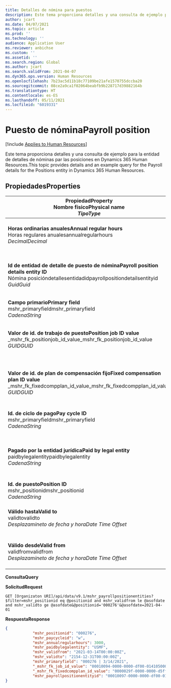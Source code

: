 ```yaml
---
title: Detalles de nómina para puestos
description: Este tema proporciona detalles y una consulta de ejemplo para la entidad de detalles de nóminas par las posiciones en Dynamics 365 Human Resources.
author: jcart
ms.date: 04/07/2021
ms.topic: article
ms.prod: ''
ms.technology: ''
audience: Application User
ms.reviewer: anbichse
ms.custom: ''
ms.assetid: ''
ms.search.region: Global
ms.author: jcart
ms.search.validFrom: 2021-04-07
ms.dyn365.ops.version: Human Resources
ms.openlocfilehash: 7b23ac5d11b18c77109be21afe1570755dccba20
ms.sourcegitcommit: 08ce2a9ca1f02064beabfb9b228717d39882164b
ms.translationtype: HT
ms.contentlocale: es-ES
ms.lasthandoff: 05/11/2021
ms.locfileid: "6019331"
---
```

# <a name="payroll-position"></a><span data-ttu-id="e5eb9-103">Puesto de nómina</span><span class="sxs-lookup"><span data-stu-id="e5eb9-103">Payroll position</span></span>

[!include [Applies to Human Resources](../includes/applies-to-hr.md)]

<span data-ttu-id="e5eb9-104">Este tema proporciona detalles y una consulta de ejemplo para la entidad de detalles de nóminas par las posiciones en Dynamics 365 Human Resources.</span><span class="sxs-lookup"><span data-stu-id="e5eb9-104">This topic provides details and an example query for the Payroll details for the Positions entity in Dynamics 365 Human Resources.</span></span>

## <a name="properties"></a><span data-ttu-id="e5eb9-105">Propiedades</span><span class="sxs-lookup"><span data-stu-id="e5eb9-105">Properties</span></span>

| <span data-ttu-id="e5eb9-106">Propiedad</span><span class="sxs-lookup"><span data-stu-id="e5eb9-106">Property</span></span><br><span data-ttu-id="e5eb9-107">**Nombre físico**</span><span class="sxs-lookup"><span data-stu-id="e5eb9-107">**Physical name**</span></span><br><span data-ttu-id="e5eb9-108">**_Tipo_**</span><span class="sxs-lookup"><span data-stu-id="e5eb9-108">**_Type_**</span></span> | <span data-ttu-id="e5eb9-109">Utilizar</span><span class="sxs-lookup"><span data-stu-id="e5eb9-109">Use</span></span> | <span data-ttu-id="e5eb9-110">Descripción</span><span class="sxs-lookup"><span data-stu-id="e5eb9-110">Description</span></span> |
| --- | --- | --- |
| <span data-ttu-id="e5eb9-111">**Horas ordinarias anuales**</span><span class="sxs-lookup"><span data-stu-id="e5eb9-111">**Annual regular hours**</span></span><br><span data-ttu-id="e5eb9-112">Horas regulares anuales</span><span class="sxs-lookup"><span data-stu-id="e5eb9-112">annualregularhours</span></span><br><span data-ttu-id="e5eb9-113">*Decimal*</span><span class="sxs-lookup"><span data-stu-id="e5eb9-113">*Decimal*</span></span> | <span data-ttu-id="e5eb9-114">Solo lectura</span><span class="sxs-lookup"><span data-stu-id="e5eb9-114">Read-only</span></span><br><span data-ttu-id="e5eb9-115">Obligatorio</span><span class="sxs-lookup"><span data-stu-id="e5eb9-115">Required</span></span> | <span data-ttu-id="e5eb9-116">Horas regulares anuales definidas en el puesto.</span><span class="sxs-lookup"><span data-stu-id="e5eb9-116">Annual regular hours defined on the position.</span></span>  |
| <span data-ttu-id="e5eb9-117">**Id de entidad de detalle de puesto de nómina**</span><span class="sxs-lookup"><span data-stu-id="e5eb9-117">**Payroll position details entity ID**</span></span><br><span data-ttu-id="e5eb9-118">Nómina posicióndetallesentidadid</span><span class="sxs-lookup"><span data-stu-id="e5eb9-118">payrollpositiondetailsentityid</span></span><br><span data-ttu-id="e5eb9-119">*Guid*</span><span class="sxs-lookup"><span data-stu-id="e5eb9-119">*Guid*</span></span> | <span data-ttu-id="e5eb9-120">Obligatorio</span><span class="sxs-lookup"><span data-stu-id="e5eb9-120">Required</span></span><br><span data-ttu-id="e5eb9-121">Generado por el sistema.</span><span class="sxs-lookup"><span data-stu-id="e5eb9-121">System generated.</span></span> | <span data-ttu-id="e5eb9-122">Valor GUID generado por el sistema para identificar el puesto de forma única.</span><span class="sxs-lookup"><span data-stu-id="e5eb9-122">A system-generated GUID value to uniquely identify the position.</span></span>  |
| <span data-ttu-id="e5eb9-123">**Campo primario**</span><span class="sxs-lookup"><span data-stu-id="e5eb9-123">**Primary field**</span></span><br><span data-ttu-id="e5eb9-124">mshr_primaryfield</span><span class="sxs-lookup"><span data-stu-id="e5eb9-124">mshr_primaryfield</span></span><br><span data-ttu-id="e5eb9-125">*Cadena*</span><span class="sxs-lookup"><span data-stu-id="e5eb9-125">*String*</span></span> | <span data-ttu-id="e5eb9-126">Obligatorio</span><span class="sxs-lookup"><span data-stu-id="e5eb9-126">Required</span></span><br><span data-ttu-id="e5eb9-127">Generado por el sistema</span><span class="sxs-lookup"><span data-stu-id="e5eb9-127">System generated</span></span> |  |
| <span data-ttu-id="e5eb9-128">**Valor de id. de trabajo de puesto**</span><span class="sxs-lookup"><span data-stu-id="e5eb9-128">**Position job ID value**</span></span><br><span data-ttu-id="e5eb9-129">_mshr_fk_positionjob_id_value</span><span class="sxs-lookup"><span data-stu-id="e5eb9-129">_mshr_fk_positionjob_id_value</span></span><br><span data-ttu-id="e5eb9-130">*GUID*</span><span class="sxs-lookup"><span data-stu-id="e5eb9-130">*GUID*</span></span> | <span data-ttu-id="e5eb9-131">Solo lectura</span><span class="sxs-lookup"><span data-stu-id="e5eb9-131">Read-only</span></span><br><span data-ttu-id="e5eb9-132">Obligatorio</span><span class="sxs-lookup"><span data-stu-id="e5eb9-132">Required</span></span><br><span data-ttu-id="e5eb9-133">Clave externa: mshr_PayrollPositionJobEntity de la mshr_payrollpositionjobentity</span><span class="sxs-lookup"><span data-stu-id="e5eb9-133">Foreign key:mshr_PayrollPositionJobEntity of the mshr_payrollpositionjobentity</span></span> |<span data-ttu-id="e5eb9-134">Id. del trabajo asociado al puesto.</span><span class="sxs-lookup"><span data-stu-id="e5eb9-134">The ID of the job associated with the position.</span></span>|
| <span data-ttu-id="e5eb9-135">**Valor de id. de plan de compensación fijo**</span><span class="sxs-lookup"><span data-stu-id="e5eb9-135">**Fixed compensation plan ID value**</span></span><br><span data-ttu-id="e5eb9-136">_mshr_fk_fixedcompplan_id_value</span><span class="sxs-lookup"><span data-stu-id="e5eb9-136">_mshr_fk_fixedcompplan_id_value</span></span><br><span data-ttu-id="e5eb9-137">*GUID*</span><span class="sxs-lookup"><span data-stu-id="e5eb9-137">*GUID*</span></span> | <span data-ttu-id="e5eb9-138">Solo lectura</span><span class="sxs-lookup"><span data-stu-id="e5eb9-138">Read-only</span></span><br><span data-ttu-id="e5eb9-139">Obligatorio</span><span class="sxs-lookup"><span data-stu-id="e5eb9-139">Required</span></span><br><span data-ttu-id="e5eb9-140">Clave externa: mshr_FixedCompPlan_id de mshr_payrollfixedcompensationplanentity</span><span class="sxs-lookup"><span data-stu-id="e5eb9-140">Foreign key: mshr_FixedCompPlan_id of mshr_payrollfixedcompensationplanentity</span></span>  | <span data-ttu-id="e5eb9-141">Id. del plan de compensación fijo asociado al puesto.</span><span class="sxs-lookup"><span data-stu-id="e5eb9-141">The ID of the fixed compensation plan associated with the position.</span></span> |
| <span data-ttu-id="e5eb9-142">**Id. de ciclo de pago**</span><span class="sxs-lookup"><span data-stu-id="e5eb9-142">**Pay cycle ID**</span></span><br><span data-ttu-id="e5eb9-143">mshr_primaryfield</span><span class="sxs-lookup"><span data-stu-id="e5eb9-143">mshr_primaryfield</span></span><br><span data-ttu-id="e5eb9-144">*Cadena*</span><span class="sxs-lookup"><span data-stu-id="e5eb9-144">*String*</span></span> | <span data-ttu-id="e5eb9-145">Solo lectura</span><span class="sxs-lookup"><span data-stu-id="e5eb9-145">Read-only</span></span><br><span data-ttu-id="e5eb9-146">Obligatorio</span><span class="sxs-lookup"><span data-stu-id="e5eb9-146">Required</span></span> | <span data-ttu-id="e5eb9-147">El ciclo de pago definido en la posición.</span><span class="sxs-lookup"><span data-stu-id="e5eb9-147">The pay cycle defined on the position.</span></span> |
| <span data-ttu-id="e5eb9-148">**Pagado por la entidad jurídica**</span><span class="sxs-lookup"><span data-stu-id="e5eb9-148">**Paid by legal entity**</span></span><br><span data-ttu-id="e5eb9-149">paidbylegalentity</span><span class="sxs-lookup"><span data-stu-id="e5eb9-149">paidbylegalentity</span></span><br><span data-ttu-id="e5eb9-150">*Cadena*</span><span class="sxs-lookup"><span data-stu-id="e5eb9-150">*String*</span></span> | <span data-ttu-id="e5eb9-151">Solo lectura</span><span class="sxs-lookup"><span data-stu-id="e5eb9-151">Read-only</span></span><br><span data-ttu-id="e5eb9-152">Obligatorio</span><span class="sxs-lookup"><span data-stu-id="e5eb9-152">Required</span></span> | <span data-ttu-id="e5eb9-153">La entidad legal definida en el puesto responsable de emitir el pago.</span><span class="sxs-lookup"><span data-stu-id="e5eb9-153">The legal entity defined on the positoin responsible for issuing payment.</span></span> |
| <span data-ttu-id="e5eb9-154">**Id. de puesto**</span><span class="sxs-lookup"><span data-stu-id="e5eb9-154">**Position ID**</span></span><br><span data-ttu-id="e5eb9-155">mshr_positionid</span><span class="sxs-lookup"><span data-stu-id="e5eb9-155">mshr_positionid</span></span><br><span data-ttu-id="e5eb9-156">*Cadena*</span><span class="sxs-lookup"><span data-stu-id="e5eb9-156">*String*</span></span> | <span data-ttu-id="e5eb9-157">Solo lectura</span><span class="sxs-lookup"><span data-stu-id="e5eb9-157">Read-only</span></span><br><span data-ttu-id="e5eb9-158">Obligatorio</span><span class="sxs-lookup"><span data-stu-id="e5eb9-158">Required</span></span> | <span data-ttu-id="e5eb9-159">El id. del puesto.</span><span class="sxs-lookup"><span data-stu-id="e5eb9-159">The ID of the position.</span></span> |
| <span data-ttu-id="e5eb9-160">**Válido hasta**</span><span class="sxs-lookup"><span data-stu-id="e5eb9-160">**Valid to**</span></span><br><span data-ttu-id="e5eb9-161">validto</span><span class="sxs-lookup"><span data-stu-id="e5eb9-161">validto</span></span><br><span data-ttu-id="e5eb9-162">*Desplazamineto de fecha y hora*</span><span class="sxs-lookup"><span data-stu-id="e5eb9-162">*Date Time Offset*</span></span> | <span data-ttu-id="e5eb9-163">Solo lectura</span><span class="sxs-lookup"><span data-stu-id="e5eb9-163">Read-only</span></span><br><span data-ttu-id="e5eb9-164">Obligatorio</span><span class="sxs-lookup"><span data-stu-id="e5eb9-164">Required</span></span> |<span data-ttu-id="e5eb9-165">La fecha desde la que son válidos los detalles del puesto.</span><span class="sxs-lookup"><span data-stu-id="e5eb9-165">The date the position details are valid from.</span></span>  |
| <span data-ttu-id="e5eb9-166">**Válido desde**</span><span class="sxs-lookup"><span data-stu-id="e5eb9-166">**Valid from**</span></span><br><span data-ttu-id="e5eb9-167">validfrom</span><span class="sxs-lookup"><span data-stu-id="e5eb9-167">validfrom</span></span><br><span data-ttu-id="e5eb9-168">*Desplazamineto de fecha y hora*</span><span class="sxs-lookup"><span data-stu-id="e5eb9-168">*Date Time Offset*</span></span> | <span data-ttu-id="e5eb9-169">Solo lectura</span><span class="sxs-lookup"><span data-stu-id="e5eb9-169">Read-only</span></span><br><span data-ttu-id="e5eb9-170">Obligatorio</span><span class="sxs-lookup"><span data-stu-id="e5eb9-170">Required</span></span> |<span data-ttu-id="e5eb9-171">La fecha hasta la que son válidos los detalles del puesto.</span><span class="sxs-lookup"><span data-stu-id="e5eb9-171">The date the position details are valid to.</span></span>  |

<span data-ttu-id="e5eb9-172">**Consulta**</span><span class="sxs-lookup"><span data-stu-id="e5eb9-172">**Query**</span></span>

<span data-ttu-id="e5eb9-173">**Solicitud**</span><span class="sxs-lookup"><span data-stu-id="e5eb9-173">**Request**</span></span>

```http
GET [Organizaton URI]/api/data/v9.1/mshr_payrollpositionentities?$filter=mshr_positionid eq @positionid and mshr_validfrom le @asofdate and mshr_validto ge @asofdate&@positionid='000276'&@asofdate=2021-04-01
```

<span data-ttu-id="e5eb9-174">**Respuesta**</span><span class="sxs-lookup"><span data-stu-id="e5eb9-174">**Response**</span></span>

```json
{
            "mshr_positionid": "000276",
            "mshr_paycycleid": "w",
            "mshr_annualregularhours": 3000,
            "mshr_paidbylegalentity": "USMF",
            "mshr_validfrom": "2021-03-14T00:00:00Z",
            "mshr_validto": "2154-12-31T00:00:00Z",
            "mshr_primaryfield": "000276 | 3/14/2021",
            "_mshr_fk_job_id_value": "00010094-0000-0000-df00-014105000000",
            "_mshr_fk_fixedcompplan_id_value": "0000029f-0000-0000-d5ff-004105000000",
            "mshr_payrollpositionentityid": "00010097-0000-0000-df00-014105000000"
}
```
